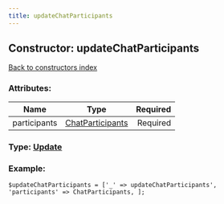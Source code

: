 ```yaml
---
title: updateChatParticipants
---
```

## Constructor: updateChatParticipants  
[Back to constructors index](index.md)



### Attributes:

| Name     |    Type       | Required |
|----------|:-------------:|---------:|
|participants|[ChatParticipants](../types/ChatParticipants.md) | Required|



### Type: [Update](../types/Update.md)


### Example:

```
$updateChatParticipants = ['_' => updateChatParticipants', 'participants' => ChatParticipants, ];
```